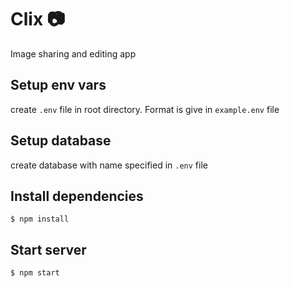 # Clix 📷
Image sharing and editing app

##   Setup env vars
create `.env` file in root directory. Format is give in `example.env` file

## Setup database
create database with name specified in `.env` file

## Install dependencies
```
$ npm install
```

## Start server
```
$ npm start
```